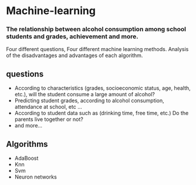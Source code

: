 # Machine-learning

### The relationship between alcohol consumption among school students and grades, achievement and more.

 Four different questions,
 Four different machine learning methods.
 Analysis of the disadvantages and advantages of each algorithm.
 
 
 
 
 ## questions
  * According to characteristics (grades, socioeconomic status, age, health, etc.), will the student consume a large amount of alcohol?
  * Predicting student grades, according to alcohol consumption, attendance at school, etc ...
  * According to student data such as (drinking time, free time, etc.) Do the parents live together or not?
  * and more...
  
  ## Algorithms
  * AdaBoost
  * Knn
  * Svm
  * Neuron networks
